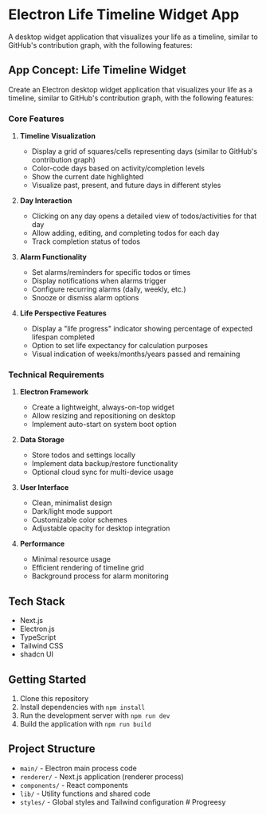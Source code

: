 # Electron Life Timeline Widget App

A desktop widget application that visualizes your life as a timeline, similar to GitHub's contribution graph, with the following features:

## App Concept: Life Timeline Widget

Create an Electron desktop widget application that visualizes your life as a timeline, similar to GitHub's contribution graph, with the following features:

### Core Features

1. **Timeline Visualization**
   - Display a grid of squares/cells representing days (similar to GitHub's contribution graph)
   - Color-code days based on activity/completion levels
   - Show the current date highlighted
   - Visualize past, present, and future days in different styles

2. **Day Interaction**
   - Clicking on any day opens a detailed view of todos/activities for that day
   - Allow adding, editing, and completing todos for each day
   - Track completion status of todos

3. **Alarm Functionality**
   - Set alarms/reminders for specific todos or times
   - Display notifications when alarms trigger
   - Configure recurring alarms (daily, weekly, etc.)
   - Snooze or dismiss alarm options

4. **Life Perspective Features**
   - Display a "life progress" indicator showing percentage of expected lifespan completed
   - Option to set life expectancy for calculation purposes
   - Visual indication of weeks/months/years passed and remaining

### Technical Requirements

1. **Electron Framework**
   - Create a lightweight, always-on-top widget
   - Allow resizing and repositioning on desktop
   - Implement auto-start on system boot option

2. **Data Storage**
   - Store todos and settings locally
   - Implement data backup/restore functionality
   - Optional cloud sync for multi-device usage

3. **User Interface**
   - Clean, minimalist design
   - Dark/light mode support
   - Customizable color schemes
   - Adjustable opacity for desktop integration

4. **Performance**
   - Minimal resource usage
   - Efficient rendering of timeline grid
   - Background process for alarm monitoring

## Tech Stack

- Next.js
- Electron.js
- TypeScript
- Tailwind CSS
- shadcn UI

## Getting Started

1. Clone this repository
2. Install dependencies with `npm install`
3. Run the development server with `npm run dev`
4. Build the application with `npm run build`

## Project Structure

- `main/` - Electron main process code
- `renderer/` - Next.js application (renderer process)
- `components/` - React components
- `lib/` - Utility functions and shared code
- `styles/` - Global styles and Tailwind configuration #   P r o g r e e s y  
 
